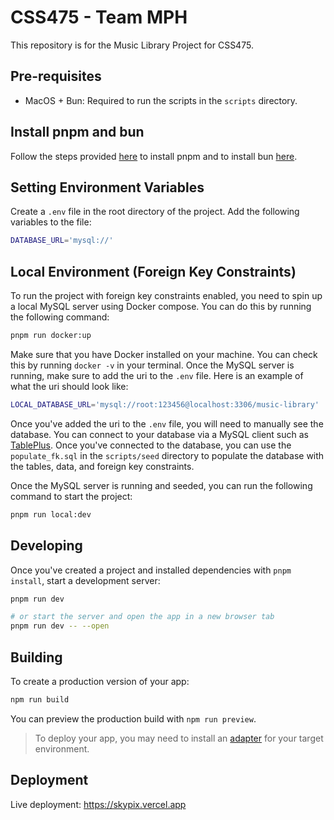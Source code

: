 # CSS475 - Team MPH

This repository is for the Music Library Project for CSS475.

## Pre-requisites

- MacOS + Bun: Required to run the scripts in the `scripts` directory.

## Install pnpm and bun 

Follow the steps provided [here](https://pnpm.io/installation) to install pnpm and to install bun [here](https://bun.sh/).

## Setting Environment Variables

Create a `.env` file in the root directory of the project. Add the following variables to the file:

```bash
DATABASE_URL='mysql://'
```

## Local Environment (Foreign Key Constraints)

To run the project with foreign key constraints enabled, you need to spin up a local MySQL server using Docker compose. You can do this by running the following command:

```bash
pnpm run docker:up
```

Make sure that you have Docker installed on your machine. You can check this by running `docker -v` in your terminal. Once the MySQL server is running, make sure to add the uri to the `.env` file. Here is an example of what the uri should look like:

```bash
LOCAL_DATABASE_URL='mysql://root:123456@localhost:3306/music-library'
```

Once you've added the uri to the `.env` file, you will need to manually see the database. You can connect to your database via a MySQL client such as [TablePlus](https://tableplus.com/). Once you've connected to the database, you can use the `populate_fk.sql` in the `scripts/seed` directory to populate the database with the tables, data, and foreign key constraints.

Once the MySQL server is running and seeded, you can run the following command to start the project:

```bash
pnpm run local:dev
```

## Developing

Once you've created a project and installed dependencies with `pnpm install`, start a development server:

```bash
pnpm run dev

# or start the server and open the app in a new browser tab
pnpm run dev -- --open
```

## Building

To create a production version of your app:

```bash
npm run build
```

You can preview the production build with `npm run preview`.

> To deploy your app, you may need to install an [adapter](https://kit.svelte.dev/docs/adapters) for your target environment.

## Deployment

Live deployment: https://skypix.vercel.app
